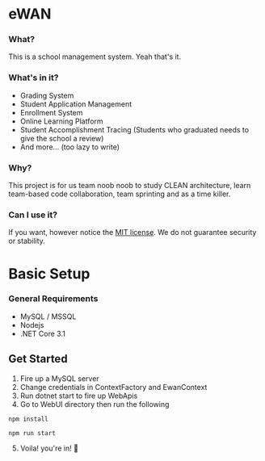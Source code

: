 # eWAN
### What?
This is a school management system. Yeah that's it.
### What's in it?
- Grading System
- Student Application Management
- Enrollment System
- Online Learning Platform
- Student Accomplishment Tracing (Students who graduated needs to give the school a review)
- And more... (too lazy to write)
### Why?
This project is for us team noob noob to study CLEAN architecture, learn team-based code collaboration, team sprinting and as a time killer.
### Can I use it?
If you want, however notice the [MIT license](https://github.com/team-noob-noob/eWAN/blob/master/LICENSE). We do not guarantee security or stability.
# Basic Setup
### General Requirements
* MySQL / MSSQL
* Nodejs
* .NET Core 3.1 
## Get Started
1. Fire up a MySQL server
1. Change credentials in ContextFactory and EwanContext
1. Run dotnet start to fire up WebApis
1. Go to WebUI directory then run the following
```
npm install

npm run start
```
5. Voila! you're in! 👏

